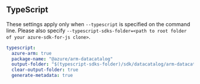 ## TypeScript

These settings apply only when `--typescript` is specified on the command line.
Please also specify `--typescript-sdks-folder=<path to root folder of your azure-sdk-for-js clone>`.

``` yaml $(typescript)
typescript:
  azure-arm: true
  package-name: "@azure/arm-datacatalog"
  output-folder: "$(typescript-sdks-folder)/sdk/datacatalog/arm-datacatalog"
  clear-output-folder: true
  generate-metadata: true
```
